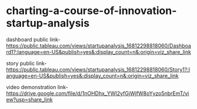 # charting-a-course-of-innovation-startup-analysis

dashboard public link-https://public.tableau.com/views/startupanalysis_16812298818060/Dashboard1?:language=en-US&publish=yes&:display_count=n&:origin=viz_share_link

story public link-https://public.tableau.com/views/startupanalysis_16812298818060/Story1?:language=en-US&publish=yes&:display_count=n&:origin=viz_share_link

video demonstration link-https://drive.google.com/file/d/1nOHDhx_YWI2yfGjWjfW8oYyzo5nbrEmT/view?usp=share_link
